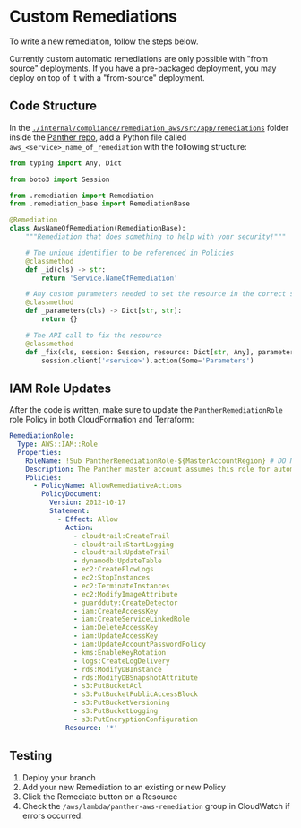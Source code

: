 # Custom Remediations

To write a new remediation, follow the steps below.

Currently custom automatic remediations are only possible with "from source" deployments. If you have a pre-packaged deployment, you may deploy on top of it with a "from-source" deployment.

## Code Structure

In the [`./internal/compliance/remediation_aws/src/app/remediations`](https://github.com/panther-labs/panther/tree/master/internal/compliance/remediation_aws/src/app/remediations) folder inside the [Panther repo](https://github.com/panther-labs/panther), add a Python file called `aws_<service>_name_of_remediation` with the following structure:

```python
from typing import Any, Dict

from boto3 import Session

from .remediation import Remediation
from .remediation_base import RemediationBase

@Remediation
class AwsNameOfRemediation(RemediationBase):
    """Remediation that does something to help with your security!"""

    # The unique identifier to be referenced in Policies
    @classmethod
    def _id(cls) -> str:
        return 'Service.NameOfRemediation'

    # Any custom parameters needed to set the resource in the correct state
    @classmethod
    def _parameters(cls) -> Dict[str, str]:
        return {}

    # The API call to fix the resource
    @classmethod
    def _fix(cls, session: Session, resource: Dict[str, Any], parameters: Dict[str, str]) -> None:
        session.client('<service>').action(Some='Parameters')
```

## IAM Role Updates

After the code is written, make sure to update the `PantherRemediationRole` role Policy in both CloudFormation and Terraform:

```yaml
RemediationRole:
  Type: AWS::IAM::Role
  Properties:
    RoleName: !Sub PantherRemediationRole-${MasterAccountRegion} # DO NOT CHANGE! backend.yml CF depends on this name
    Description: The Panther master account assumes this role for automatic remediation of policy violations
    Policies:
      - PolicyName: AllowRemediativeActions
        PolicyDocument:
          Version: 2012-10-17
          Statement:
            - Effect: Allow
              Action:
                - cloudtrail:CreateTrail
                - cloudtrail:StartLogging
                - cloudtrail:UpdateTrail
                - dynamodb:UpdateTable
                - ec2:CreateFlowLogs
                - ec2:StopInstances
                - ec2:TerminateInstances
                - ec2:ModifyImageAttribute
                - guardduty:CreateDetector
                - iam:CreateAccessKey
                - iam:CreateServiceLinkedRole
                - iam:DeleteAccessKey
                - iam:UpdateAccessKey
                - iam:UpdateAccountPasswordPolicy
                - kms:EnableKeyRotation
                - logs:CreateLogDelivery
                - rds:ModifyDBInstance
                - rds:ModifyDBSnapshotAttribute
                - s3:PutBucketAcl
                - s3:PutBucketPublicAccessBlock
                - s3:PutBucketVersioning
                - s3:PutBucketLogging
                - s3:PutEncryptionConfiguration
              Resource: '*'
```

## Testing

1. Deploy your branch
2. Add your new Remediation to an existing or new Policy
3. Click the Remediate button on a Resource
4. Check the `/aws/lambda/panther-aws-remediation` group in CloudWatch if errors occurred.

